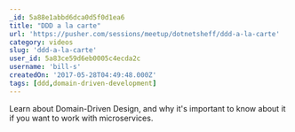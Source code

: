 ```yaml
---
_id: 5a88e1abbd6dca0d5f0d1ea6
title: "DDD a la carte"
url: 'https://pusher.com/sessions/meetup/dotnetsheff/ddd-a-la-carte'
category: videos
slug: 'ddd-a-la-carte'
user_id: 5a83ce59d6eb0005c4ecda2c
username: 'bill-s'
createdOn: '2017-05-28T04:49:48.000Z'
tags: [ddd,domain-driven-development]
---
```


Learn about Domain-Driven Design, and why it's important to know about it if you want to work with microservices.

